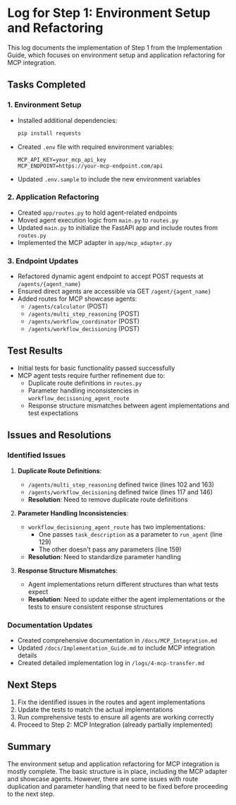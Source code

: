 # Log for Step 1: Environment Setup and Refactoring

This log documents the implementation of Step 1 from the Implementation Guide, which focuses on environment setup and application refactoring for MCP integration.

## Tasks Completed

### 1. Environment Setup

- Installed additional dependencies:
  ```bash
  pip install requests
  ```

- Created `.env` file with required environment variables:
  ```
  MCP_API_KEY=your_mcp_api_key
  MCP_ENDPOINT=https://your-mcp-endpoint.com/api
  ```

- Updated `.env.sample` to include the new environment variables

### 2. Application Refactoring

- Created `app/routes.py` to hold agent-related endpoints
- Moved agent execution logic from `main.py` to `routes.py`
- Updated `main.py` to initialize the FastAPI app and include routes from `routes.py`
- Implemented the MCP adapter in `app/mcp_adapter.py`

### 3. Endpoint Updates

- Refactored dynamic agent endpoint to accept POST requests at `/agents/{agent_name}`
- Ensured direct agents are accessible via GET `/agent/{agent_name}`
- Added routes for MCP showcase agents:
  - `/agents/calculator` (POST)
  - `/agents/multi_step_reasoning` (POST)
  - `/agents/workflow_coordinator` (POST)
  - `/agents/workflow_decisioning` (POST)

## Test Results

- Initial tests for basic functionality passed successfully
- MCP agent tests require further refinement due to:
  - Duplicate route definitions in `routes.py`
  - Parameter handling inconsistencies in `workflow_decisioning_agent_route`
  - Response structure mismatches between agent implementations and test expectations

## Issues and Resolutions

### Identified Issues

1. **Duplicate Route Definitions**:
   - `/agents/multi_step_reasoning` defined twice (lines 102 and 163)
   - `/agents/workflow_decisioning` defined twice (lines 117 and 146)
   - **Resolution**: Need to remove duplicate route definitions

2. **Parameter Handling Inconsistencies**:
   - `workflow_decisioning_agent_route` has two implementations:
     - One passes `task_description` as a parameter to `run_agent` (line 129)
     - The other doesn't pass any parameters (line 159)
   - **Resolution**: Need to standardize parameter handling

3. **Response Structure Mismatches**:
   - Agent implementations return different structures than what tests expect
   - **Resolution**: Need to update either the agent implementations or the tests to ensure consistent response structures

### Documentation Updates

- Created comprehensive documentation in `/docs/MCP_Integration.md`
- Updated `/docs/Implementation_Guide.md` to include MCP integration details
- Created detailed implementation log in `/logs/4-mcp-transfer.md`

## Next Steps

1. Fix the identified issues in the routes and agent implementations
2. Update the tests to match the actual implementations
3. Run comprehensive tests to ensure all agents are working correctly
4. Proceed to Step 2: MCP Integration (already partially implemented)

## Summary

The environment setup and application refactoring for MCP integration is mostly complete. The basic structure is in place, including the MCP adapter and showcase agents. However, there are some issues with route duplication and parameter handling that need to be fixed before proceeding to the next step.